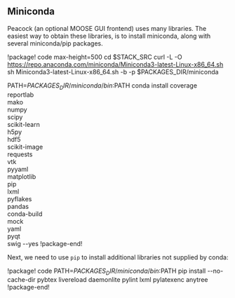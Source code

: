 ## Miniconda

Peacock (an optional MOOSE GUI frontend) uses many libraries. The easiest way to obtain these libraries, is to install miniconda, along with several miniconda/pip packages.

!package! code max-height=500
cd $STACK_SRC
curl -L -O https://repo.anaconda.com/miniconda/Miniconda3-latest-Linux-x86_64.sh
sh Miniconda3-latest-Linux-x86_64.sh -b -p $PACKAGES_DIR/miniconda

PATH=$PACKAGES_DIR/miniconda/bin:$PATH conda install coverage \
reportlab \
mako \
numpy \
scipy \
scikit-learn \
h5py \
hdf5 \
scikit-image \
requests \
vtk \
pyyaml \
matplotlib \
pip \
lxml \
pyflakes \
pandas \
conda-build \
mock \
yaml \
pyqt \
swig --yes
!package-end!

Next, we need to use `pip` to install additional libraries not supplied by conda:

!package! code
PATH=$PACKAGES_DIR/miniconda/bin:$PATH pip install --no-cache-dir pybtex livereload daemonlite pylint lxml pylatexenc anytree
!package-end!
